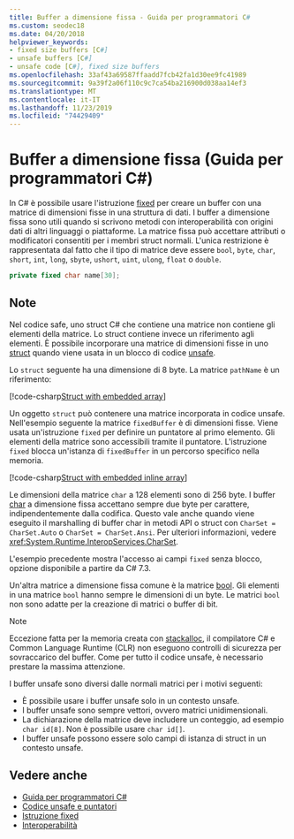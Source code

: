 ```yaml
---
title: Buffer a dimensione fissa - Guida per programmatori C#
ms.custom: seodec18
ms.date: 04/20/2018
helpviewer_keywords:
- fixed size buffers [C#]
- unsafe buffers [C#]
- unsafe code [C#], fixed size buffers
ms.openlocfilehash: 33af43a69587ffaadd7fcb42fa1d30ee9fc41989
ms.sourcegitcommit: 9a39f2a06f110c9c7ca54ba216900d038aa14ef3
ms.translationtype: MT
ms.contentlocale: it-IT
ms.lasthandoff: 11/23/2019
ms.locfileid: "74429409"
---
```

# <a name="fixed-size-buffers-c-programming-guide"></a>Buffer a dimensione fissa (Guida per programmatori C#)

In C# è possibile usare l'istruzione [fixed](../../language-reference/keywords/fixed-statement.md) per creare un buffer con una matrice di dimensioni fisse in una struttura di dati. I buffer a dimensione fissa sono utili quando si scrivono metodi con interoperabilità con origini dati di altri linguaggi o piattaforme. La matrice fissa può accettare attributi o modificatori consentiti per i membri struct normali. L'unica restrizione è rappresentata dal fatto che il tipo di matrice deve essere `bool`, `byte`, `char`, `short`, `int`, `long`, `sbyte`, `ushort`, `uint`, `ulong`, `float` o `double`.

```csharp
private fixed char name[30];
```

## <a name="remarks"></a>Note

Nel codice safe, uno struct C# che contiene una matrice non contiene gli elementi della matrice. Lo struct contiene invece un riferimento agli elementi. È possibile incorporare una matrice di dimensioni fisse in uno [struct](../../language-reference/keywords/struct.md) quando viene usata in un blocco di codice [unsafe](../../language-reference/keywords/unsafe.md).

Lo `struct` seguente ha una dimensione di 8 byte. La matrice `pathName` è un riferimento:

[!code-csharp[Struct with embedded array](../../../../samples/snippets/csharp/keywords/FixedKeywordExamples.cs#6)]

Un oggetto `struct` può contenere una matrice incorporata in codice unsafe. Nell'esempio seguente la matrice `fixedBuffer` è di dimensioni fisse. Viene usata un'istruzione `fixed` per definire un puntatore al primo elemento. Gli elementi della matrice sono accessibili tramite il puntatore. L'istruzione `fixed` blocca un'istanza di `fixedBuffer` in un percorso specifico nella memoria.

[!code-csharp[Struct with embedded inline array](../../../../samples/snippets/csharp/keywords/FixedKeywordExamples.cs#7)]

Le dimensioni della matrice `char` a 128 elementi sono di 256 byte. I buffer [char](../../language-reference/builtin-types/char.md) a dimensione fissa accettano sempre due byte per carattere, indipendentemente dalla codifica. Questo vale anche quando viene eseguito il marshalling di buffer char in metodi API o struct con `CharSet = CharSet.Auto` o `CharSet = CharSet.Ansi`. Per ulteriori informazioni, vedere <xref:System.Runtime.InteropServices.CharSet>.

L'esempio precedente mostra l'accesso ai campi `fixed` senza blocco, opzione disponibile a partire da C# 7.3.

Un'altra matrice a dimensione fissa comune è la matrice [bool](../../language-reference/keywords/bool.md). Gli elementi in una matrice `bool` hanno sempre le dimensioni di un byte. Le matrici `bool` non sono adatte per la creazione di matrici o buffer di bit.

> [!NOTE]
> Eccezione fatta per la memoria creata con [stackalloc](../../language-reference/operators/stackalloc.md), il compilatore C# e Common Language Runtime (CLR) non eseguono controlli di sicurezza per sovraccarico del buffer. Come per tutto il codice unsafe, è necessario prestare la massima attenzione.

I buffer unsafe sono diversi dalle normali matrici per i motivi seguenti:

- È possibile usare i buffer unsafe solo in un contesto unsafe.
- I buffer unsafe sono sempre vettori, ovvero matrici unidimensionali.
- La dichiarazione della matrice deve includere un conteggio, ad esempio `char id[8]`. Non è possibile usare `char id[]`.
- I buffer unsafe possono essere solo campi di istanza di struct in un contesto unsafe.

## <a name="see-also"></a>Vedere anche

- [Guida per programmatori C#](../index.md)
- [Codice unsafe e puntatori](index.md)
- [Istruzione fixed](../../language-reference/keywords/fixed-statement.md)
- [Interoperabilità](../interop/index.md)
